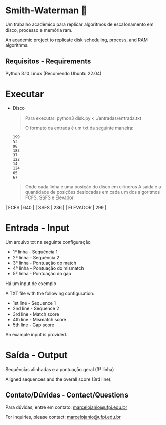 # Smith-Waterman 🧬

Um trabalho acadêmico para replicar algoritmos de escalonamento em disco, processo e memória ram.

An academic project to replicate disk scheduling, process, and RAM algorithms.

## Requisitos - Requirements

Python 3.10
Linux (Recomendo Ubuntu 22.04)

# Executar

* Disco
  > Para executar: python3 disk.py < ./entradas/entrada.txt
  >
  > O formato da entrada é um txt da seguinte maneira:
  ```
  199
  53
  98
  183
  37
  122
  14
  124
  65
  67
  ```
  > Onde cada linha é uma posição do disco em cilindros
  > A saída é a quantidade de posições deslocadas em cada um dos algoritmos FCFS, SSFS e Elevador
  
| FCFS | 640 |
| SSFS | 236 |
| ELEVADOR | 299 |


# Entrada - Input

Um arquivo txt na seguinte configuração

* 1ª linha - Sequência 1
* 2ª linha - Sequência 2
* 3ª linha - Pontuação do match
* 4ª linha - Pontuação do mismatch
* 5ª linha - Pontuação do gap

Há um input de exemplo

A TXT file with the following configuration:

* 1st line - Sequence 1
* 2nd line - Sequence 2
* 3rd line - Match score
* 4th line - Mismatch score
* 5th line - Gap score

An example input is provided.

# Saída - Output

Sequências alinhadas e a pontuação geral (3ª linha)

Aligned sequences and the overall score (3rd line).

## Contato/Dúvidas - Contact/Questions

Para dúvidas, entre em contato: marcelojanio@ufpi.edu.br

For inquiries, please contact: marcelojanio@ufpi.edu.br
